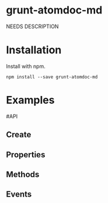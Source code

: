 # grunt-atomdoc-md
NEEDS DESCRIPTION

# Installation
Install with npm.

```shell
npm install --save grunt-atomdoc-md
```

# Examples

#API
## Create

## Properties

## Methods

## Events
